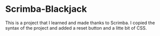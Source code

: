 # Scrimba-Blackjack
This is a project that I learned and made thanks to Scrimba. 
I copied the syntax of the project and added a reset button and a litte bit of CSS.
